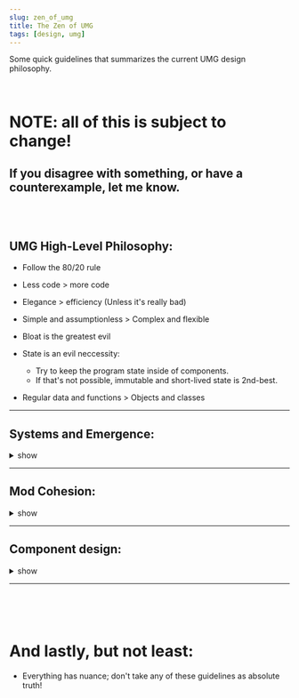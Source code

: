 ```yaml
---
slug: zen_of_umg
title: The Zen of UMG
tags: [design, umg]
---
```


Some quick guidelines that summarizes the current UMG design philosophy.<br/>

<!--truncate-->

<br/>

# NOTE: all of this is subject to change!
## If you disagree with something, or have a counterexample, let me know.

<br/>
<br/>

## UMG High-Level Philosophy:

- Follow the 80/20 rule

- Less code > more code

- Elegance > efficiency (Unless it's really bad)

- Simple and assumptionless > Complex and flexible

- Bloat is the greatest evil

- State is an evil neccessity:
    - Try to keep the program state inside of components. 
    - If that's not possible, immutable and short-lived state is 2nd-best.

- Regular data and functions > Objects and classes


---

## Systems and Emergence:
<details><summary>show</summary>

- DO embrace chaotic, interacting systems

- DONT fight existing systems to achieve something. Instead:
    - Find another way to achieve a similar result
    - ALTERNATIVELY; go back, and ask what the user is gaining from this feature

- If something is unnatural to implement, try avoid implementing it

</details>

---
## Mod Cohesion:
<details><summary>show</summary>

- The purpose of base-mods is to provide cohesion/connections within the ecosystem; 
    - NOT JUST to reuse code!

- Mods shouldn't break other mods just by coexisting.

- Its OK for playable/addon mods to be hacky/poorly designed. 

- Its NOT OKAY for base mods to be hacky/poorly designed. 

</details>




---

## Component design:
<details><summary>show</summary>

## What types should components be? 
Components (usually) shouldn't contain functions.  
They should mostly be plain data.  

## Unifying components:

Components should never have co-dependencies.  
Example:
```lua
ent.uiElement = Element()
ent.uiRegion = {x,y,w,h}
--[[
When an entity has these two components, 
they are rendered as a UI element on screen.
]]
```
But... this is dumb.  
Why not just have a singular component?
```lua
ent.ui = {
    element = Element(),
    region = {x,y,w,h}
} 
```
This is so much better, because:
- It tells the modder that they need BOTH `region` and `element`
- It is less bloated

## Splitting up components:
Ideally, components should have ONE well-defined purpose.

If we think a component is doing too much, 
we might want to decouple/split it up.

For example:
```lua
ent.playerControl = {
    clientId = "30943434343043",
    type = 
}
```

</details>


---

<br/>
<br/>
<br/>

# And lastly, but not least:
- Everything has nuance; don't take any of these guidelines as absolute truth!
